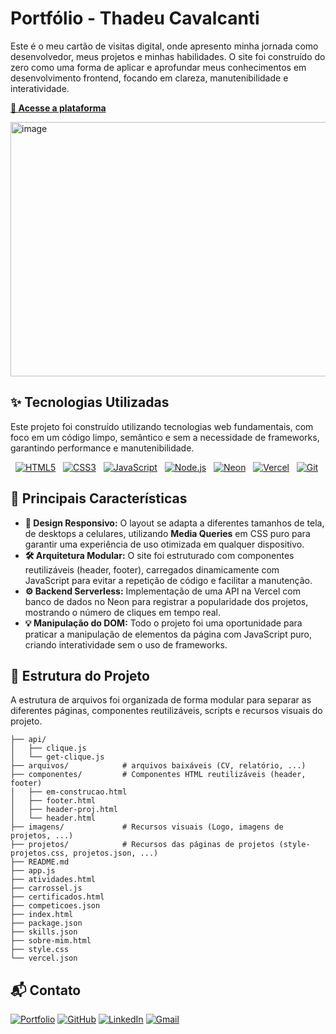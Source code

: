 # Portfólio - Thadeu Cavalcanti
Este é o meu cartão de visitas digital, onde apresento minha jornada como desenvolvedor, meus projetos e minhas habilidades. O site foi construído do zero como uma forma de aplicar e aprofundar meus conhecimentos em desenvolvimento frontend, focando em clareza, manutenibilidade e interatividade.</br>

**[🔗 Acesse a plataforma](https://thadeu-ct.github.io/portfolio)**

<img width="800" height="407" alt="image" src="https://github.com/user-attachments/assets/55680c71-08bd-4668-82d1-c537c087c372" />


## ✨ Tecnologias Utilizadas
Este projeto foi construído utilizando tecnologias web fundamentais, com foco em um código limpo, semântico e sem a necessidade de frameworks, garantindo performance e manutenibilidade.
<p align="left">
  <a href="#"><img src="https://img.shields.io/badge/html5-%23E34F26.svg?style=for-the-badge&logo=html5&logoColor=white" alt="HTML5"></a>
  <a href="#"><img src="https://img.shields.io/badge/css3-%231572B6.svg?style=for-the-badge&logo=css3&logoColor=white" alt="CSS3"></a>
  <a href="#"><img src="https://img.shields.io/badge/javascript-%23323330.svg?style=for-the-badge&logo=javascript&logoColor=%23F7DF1E" alt="JavaScript"></a>
  <a href="#"><img src="https://img.shields.io/badge/node.js-6DA55F?style=for-the-badge&logo=node.js&logoColor=white" alt="Node.js"></a>
  <a href="#"><img src="https://img.shields.io/badge/Neon-00E599?style=for-the-badge&logo=neon&logoColor=white" alt="Neon"></a>
  <a href="#"><img src="https://img.shields.io/badge/Vercel-%23000000?style=for-the-badge&logo=vercel&logoColor=white" alt="Vercel"></a>
  <a href="#"><img src="https://img.shields.io/badge/git-%23F05033.svg?style=for-the-badge&logo=git&logoColor=white" alt="Git"></a>
</p>

## 🚀 Principais Características
- **📱 Design Responsivo:** O layout se adapta a diferentes tamanhos de tela, de desktops a celulares, utilizando **Media Queries** em CSS puro para garantir uma experiência de uso otimizada em qualquer dispositivo.
- **🛠️ Arquitetura Modular:** O site foi estruturado com componentes reutilizáveis (header, footer), carregados dinamicamente com JavaScript para evitar a repetição de código e facilitar a manutenção.
- **⚙️ Backend Serverless:** Implementação de uma API na Vercel com banco de dados no Neon para registrar a popularidade dos projetos, mostrando o número de cliques em tempo real.
- **💡 Manipulação do DOM:** Todo o projeto foi uma oportunidade para praticar a manipulação de elementos da página com JavaScript puro, criando interatividade sem o uso de frameworks.


## 📁 Estrutura do Projeto
A estrutura de arquivos foi organizada de forma modular para separar as diferentes páginas, componentes reutilizáveis, scripts e recursos visuais do projeto.
```
├── api/
│   ├── clique.js
│   └── get-clique.js
├── arquivos/            # arquivos baixáveis (CV, relatório, ...)
├── componentes/         # Componentes HTML reutilizáveis (header, footer)
│   ├── em-construcao.html
│   ├── footer.html
│   ├── header-proj.html
│   └── header.html
├── imagens/             # Recursos visuais (Logo, imagens de projetos, ...)
├── projetos/            # Recursos das páginas de projetos (style-projetos.css, projetos.json, ...)
├── README.md
├── app.js
├── atividades.html
├── carrossel.js
├── certificados.html
├── competicoes.json
├── index.html
├── package.json
├── skills.json
├── sobre-mim.html
├── style.css
└── vercel.json
```

## 📬 Contato
<p align="left">
  <a href="https://thadeu-ct.github.io/portfolio/"><img src="https://img.shields.io/badge/Portfolio-255E63?style=for-the-badge&logo=vercel&logoColor=white" alt="Portfolio"></a>
  <a href="https://github.com/thadeu-ct"><img src="https://img.shields.io/badge/GitHub-%23121011.svg?style=for-the-badge&logo=github&logoColor=white" alt="GitHub"></a>
  <a href="https://www.linkedin.com/in/thadeu-ct/"><img src="https://img.shields.io/badge/LinkedIn-0077B5?style=for-the-badge&logo=linkedin&logoColor=white" alt="LinkedIn"></a>
  <a href="mailto:thadeu.ct@gmail.com"><img src="https://img.shields.io/badge/Gmail-D14836?style=for-the-badge&logo=gmail&logoColor=white" alt="Gmail"></a>
</p>


